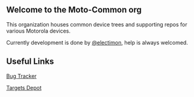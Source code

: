 ## Welcome to the Moto-Common org

This organization houses common device trees and supporting repos for various Motorola devices.

Currently development is done by [@electimon](https://github.com/electimon), help is always welcomed.

Useful Links
------------
[Bug Tracker](../../../../moto-common/bug_tracker)

[Targets Depot](../../../../moto-common/android_device_motorola_targets)
